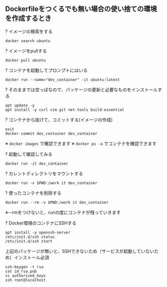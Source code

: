 ## Dockerfileをつくるでも無い場合の使い捨ての環境を作成するとき

? イメージの検索をする

```
docker search ubuntu
```

? イメージをpullする

```
docker pull ubuntu
```

? コンテナを起動してプロンプトにはいる

```
docker run --name="dev_container" -it ubuntu:latest
```

? そのままでは空っぽなので、パッケージの更新と必要なものをインストールする

```
apt update -y 
apt install -y curl vim git net-tools build-essential
```

? コンテナから抜けて、コミットする(イメージの作成)

```
exit
docker commit dev_container dev_container
```
※ `docker images` で確認できます
※ `docker ps -a` でコンテナを確認できます

? 起動して確認してみる

```
docker run -it dev_container
```

? カレントディレクトリをマウントする

```
docker run -v $PWD:/work it dev_container
```

? 使ったコンテナを削除する

```
docker run --rm -v $PWD:/work it dev_container
```
※--rmをつけないと、runの度にコンテナが残っていきます

? Docker環境のコンテナにSSHする

```
apt install -y openssh-server
/etc/init.d/ssh status
/etc/init.d/ssh start
```
上記のパッケージが無いと、SSHできないため（サービスが起動していないため）インストール必須

```
ssh-keygen -t rsa
cat id_rsa.pub
vi authorised_keys
ssh root@localhost
```
